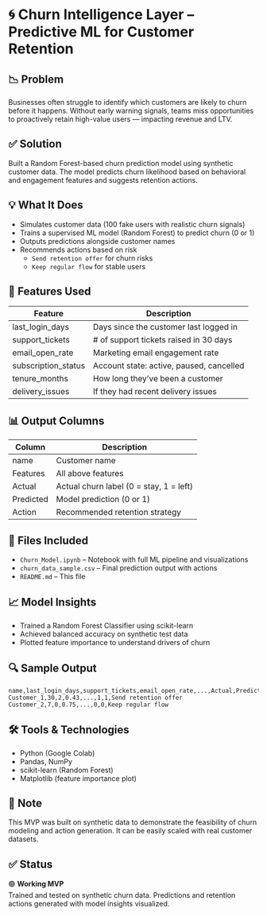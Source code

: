 # 🌀 Churn Intelligence Layer – Predictive ML for Customer Retention

## 📉 Problem

Businesses often struggle to identify which customers are likely to churn before it happens. Without early warning signals, teams miss opportunities to proactively retain high-value users — impacting revenue and LTV.

## ✅ Solution

Built a Random Forest-based churn prediction model using synthetic customer data. The model predicts churn likelihood based on behavioral and engagement features and suggests retention actions.

## 💡 What It Does

- Simulates customer data (100 fake users with realistic churn signals)
- Trains a supervised ML model (Random Forest) to predict churn (0 or 1)
- Outputs predictions alongside customer names
- Recommends actions based on risk
  - `Send retention offer` for churn risks
  - `Keep regular flow` for stable users

## 🧠 Features Used

| Feature               | Description                                   |
|-----------------------|-----------------------------------------------|
| last_login_days       | Days since the customer last logged in        |
| support_tickets       | # of support tickets raised in 30 days        |
| email_open_rate       | Marketing email engagement rate               |
| subscription_status   | Account state: active, paused, cancelled      |
| tenure_months         | How long they’ve been a customer              |
| delivery_issues       | If they had recent delivery issues            |

## 📊 Output Columns

| Column       | Description                          |
|--------------|--------------------------------------|
| name         | Customer name                        |
| Features     | All above features                   |
| Actual       | Actual churn label (0 = stay, 1 = left) |
| Predicted    | Model prediction (0 or 1)            |
| Action       | Recommended retention strategy       |

## 📁 Files Included

- `Churn_Model.ipynb` – Notebook with full ML pipeline and visualizations
- `churn_data_sample.csv` – Final prediction output with actions
- `README.md` – This file

## 📈 Model Insights

- Trained a Random Forest Classifier using scikit-learn
- Achieved balanced accuracy on synthetic test data
- Plotted feature importance to understand drivers of churn

## 🔍 Sample Output

```csv
name,last_login_days,support_tickets,email_open_rate,...,Actual,Predicted,Action
Customer_1,30,2,0.43,...,1,1,Send retention offer
Customer_2,7,0,0.75,...,0,0,Keep regular flow
```

## 🛠️ Tools & Technologies

- Python (Google Colab)
- Pandas, NumPy
- scikit-learn (Random Forest)
- Matplotlib (feature importance plot)

## 📌 Note

This MVP was built on synthetic data to demonstrate the feasibility of churn modeling and action generation. It can be easily scaled with real customer datasets.

## ✅ Status

🟢 **Working MVP**  
Trained and tested on synthetic churn data. Predictions and retention actions generated with model insights visualized.

